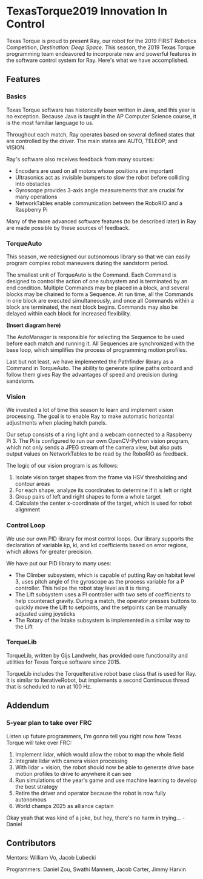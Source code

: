 # TexasTorque2019 Innovation In Control
Texas Torque is proud to present Ray, our robot for the 2019 FIRST Robotics Competition, *Destination: Deep Space*. This season, the 2019 Texas Torque programming team endeavored to incorporate new and powerful features in the software control system for Ray. Here's what we have accomplished.

## Features

### Basics
Texas Torque software has historically been written in Java, and this year is no exception. Because Java is taught in the AP Computer Science course, it is the most familiar language to us.

Throughout each match, Ray operates based on several defined states that are controlled by the driver. The main states are AUTO, TELEOP, and VISION.

Ray's software also receives feedback from many sources:
* Encoders are used on all motors whose positions are important
* Ultrasonics act as invisible bumpers to slow the robot before colliding into obstacles
* Gyroscope provides 3-axis angle measurements that are crucial for many operations
* NetworkTables enable communication between the RoboRIO and a Raspberry Pi

Many of the more advanced software features (to be described later) in Ray are made possible by these sources of feedback.

### TorqueAuto
This season, we redesigned our autonomous library so that we can easily program complex robot maneuvers during the sandstorm period. 

The smallest unit of TorqueAuto is the Command. Each Command is designed to control the action of one subsystem and is terminated by an end condition. Multiple Commands may be placed in a block, and several blocks may be chained to form a Sequence. At run time, all the Commands in one block are executed simultaneously, and once all Commands within a block are terminated, the next block begins. Commands may also be delayed within each block for increased flexibility.

**(Insert diagram here)**

The AutoManager is responsible for selecting the Sequence to be used before each match and running it. All Sequences are synchronized with the base loop, which simplifies the process of programming motion profiles.

Last but not least, we have implemented the Pathfinder library as a Command in TorqueAuto. The ability to generate spline paths onboard and follow them gives Ray the advantages of speed and precision during sandstorm.

### Vision
We invested a lot of time this season to learn and implement vision processing. The goal is to enable Ray to make automatic horizontal adjustments when placing hatch panels.

Our setup consists of a ring light and a webcam connected to a Raspberry Pi 3. The Pi is configured to run our own OpenCV-Python vision program, which not only sends a JPEG stream of the camera view, but also puts output values on NetworkTables to be read by the RoboRIO as feedback.

The logic of our vision program is as follows:
1. Isolate vision target shapes from the frame via HSV thresholding and contour areas
2. For each shape, analyze its coordinates to determine if it is left or right
3. Group pairs of left and right shapes to form a whole target
4. Calculate the center x-coordinate of the target, which is used for robot alignment

### Control Loop
We use our own PID library for most control loops. Our library supports the declaration of variable kp, ki, and kd coefficients based on error regions, which allows for greater precision.

We have put our PID library to many uses:
* The Climber subsystem, which is capable of putting Ray on habitat level 3, uses pitch angle of the gyroscope as the process variable for a P controller. This helps the robot stay level as it is rising.
* The Lift subsystem uses a PI controller with two sets of coefficients to help counteract gravity. During a match, the operator presses buttons to quickly move the Lift to setpoints, and the setpoints can be manually adjusted using joysticks
* The Rotary of the Intake subsystem is implemented in a similar way to the Lift

### TorqueLib
TorqueLib, written by Gijs Landwehr, has provided core functionality and utilities for Texas Torque software since 2015. 

TorqueLib includes the TorqueIterative robot base class that is used for Ray. It is similar to IterativeRobot, but implements a second Continuous thread that is scheduled to run at 100 Hz. 

## Addendum

### 5-year plan to take over FRC
Listen up future programmers, I'm gonna tell you right now how Texas Torque will take over FRC:
1. Implement lidar, which would allow the robot to map the whole field
2. Integrate lidar with camera vision processing
3. With lidar + vision, the robot should now be able to generate drive base motion profiles to drive to anywhere it can see
4. Run simulations of the year's game and use machine learning to develop the best strategy
5. Retire the driver and operator because the robot is now fully autonomous
6. World champs 2025 as alliance captain

Okay yeah that was kind of a joke, but hey, there's no harm in trying... -Daniel

## Contributors
Mentors: William Vo, Jacob Lubecki

Programmers: Daniel Zou, Swathi Mannem, Jacob Carter, Jimmy Harvin